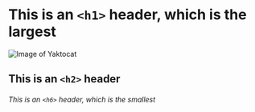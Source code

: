 # This is an `<h1>` header, which is the largest
![Image of Yaktocat](https://octodex.github.com/images/yaktocat.png)
## This is an `<h2>` header

###### This is an `<h6>` header, which is the smallest
